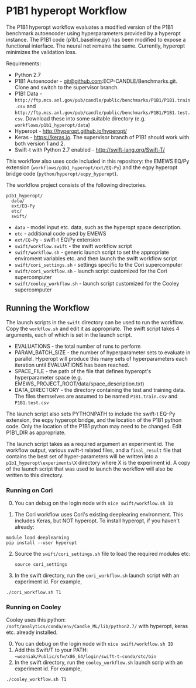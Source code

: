 # P1B1 hyperopt Workflow

The P1B1 hyperopt workflow evaluates a modified version of the P1B1 benchmark
autoencoder using hyperparameters provided by a hyperopt instance. The P1B1
code (p1b1_baseline.py) has been modified to expose a functional interface.
The neural net remains the same. Currently, hyperopt minimizes the validation
loss.

Requirements:

- Python 2.7
- P1B1 Autoencoder - git@github.com:ECP-CANDLE/Benchmarks.git. Clone and switch
  to the supervisor branch.
- P1B1 Data - `http://ftp.mcs.anl.gov/pub/candle/public/benchmarks/P1B1/P1B1.train.csv` and `http://ftp.mcs.anl.gov/pub/candle/public/benchmarks/P1B1/P1B1.test.csv`. Download these into some suitable directory (e.g. `workflows/p1b1_hyperopt/data`)
- Hyperopt - http://hyperopt.github.io/hyperopt/
- Keras - https://keras.io. The supervisor branch of P1B1 should work with
  both version 1 and 2.
- Swift-t with Python 2.7 enabled - http://swift-lang.org/Swift-T/

This workflow also uses code included in this repository: the EMEWS EQ/Py extension
(`workflows/p1b1_hyperopt/ext/EQ-Py`) and the eqpy hyperopt bridge code
(`python/hyperopt/eqpy_hyperopt`).

The workflow project consists of the following directories.

```
p1b1_hyperopt/
  data/
  ext/EQ-Py
  etc/
  swift/
```

- `data` - model input etc. data, such as the hyperopt space description.
- `etc` - additional code used by EMEWS
- `ext/EQ-Py` - swift-t EQ\Py extension
- `swift/workflow.swift` - the swift workflow script
- `swift/workflow.sh` - generic launch script to set the appropriate enviroment variables etc. and then launch the swift workflow script
- `swift/cori_settings.sh` - settings specific to the Cori supercomputer
- `swift/cori_workflow.sh` - launch script customized for the Cori supercomputer
- `swift/cooley_workflow.sh` - launch script customized for the Cooley supercomputer

## Running the Workflow

The launch scripts in the `swift` directory can be used to run the workflow.
Copy the `workflow.sh` and edit it as appropriate. The swift script takes
4 arguments, each of which is set in the launch script.

- EVALUATIONS - the total number of runs to perform
- PARAM_BATCH_SIZE - the number of hyperparameter sets to evaluate in parallel. Hyperopt will produce this many sets of hyperparameters each iteration until EVALUATIONS has been reached.
- SPACE_FILE - the path of the file that defines hyperopt's hyperparameter space (e.g. EMEWS_PROJECT_ROOT/data/space_description.txt)
- DATA_DIRECTORY - the directory containing the test and training data. The files themselves are assumed to be named `P1B1.train.csv` and `P1B1.test.csv`

The launch script also sets PYTHONPATH to include the swift-t EQ-Py extension,
the eqpy hyperopt bridge, and the location of the P1B1 python code. Only the
location of the P1B1 python may need to be changed. Edit P1B1_DIR as appropriate.

The launch script takes as a required argument an experiment id. The workflow
output, various swift-t related files, and a `final_result` file that contains the
best set of hyper-parameters will be written into a `p1b1_hyperopt\experiments\X`
directory where X is the experiment id. A copy
of the launch script that was used to launch the workflow will also be written
to this directory.

### Running on Cori

0. You can debug on the login node with `nice swift/workflow.sh ID`

1. The Cori workflow uses Cori's existing deeplearing environment. This includes
   Keras, but NOT hyperopt. To install hyperopt, if you haven't already:

```
module load deeplearning
pip install --user hyperopt
```

2. Source the `swift/cori_settings.sh` file to load the required modules etc:

   `source cori_settings`

3. In the swift directory, run the `cori_workflow.sh` launch script with an
   experiment id. For example,

`./cori_workflow.sh T1`

### Running on Cooley

Cooley uses this python: `/soft/analytics/conda/env/Candle_ML/lib/python2.7/` with hyperopt, keras etc. already installed.

0. You can debug on the login node with `nice swift/workflow.sh ID`
1. Add this Swift/T to your PATH: `~wozniak/Public/sfw/x86_64/login/swift-t-conda/stc/bin`
2. In the swift directory, run the `cooley_workflow.sh` launch scrip with an
   experiment id. For example,

`./cooley_workflow.sh T1`
